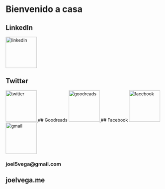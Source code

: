 # Bienvenido a casa
<h2>LinkedIn</h2>
<a href="https://linkedin.com/in/joel-pablo">
  <img src="http://pngimg.com/uploads/linkedIn/linkedIn_PNG2.png" alt="linkedin" width="100" />
<a/>

  <h2> Twitter</h2>
  <a href="https://twitter.com/joel5vega/">
<img src="https://images.vexels.com/media/users/3/137419/isolated/preview/b1a3fab214230557053ed1c4bf17b46c-logotipo-del-icono-de-twitter-by-vexels.png" alt="twitter" width="100" />
  </a>
## Goodreads
<a href="https://www.goodreads.com/user/show/103287487-joel">
  <img src="https://estherspodek.com/wp-content/uploads/2019/11/iconfinder_goodreads-square-light-2_1865609.png" alt="goodreads" width="100" />
  </a>
 ## Facebook
  <a href=" https://www.facebook.com/joel5vega">
  <img src="https://anthoncode.com/wp-content/uploads/2019/05/facebook-logo8.png" alt="facebook" width="100" />
  </a>
  
  <a >
  <img src="https://pnggrid.com/wp-content/uploads/2021/04/Gmail-Transparent-Logo-768x576.png" alt="gmail" width="100" />
    <h3>joel5vega@gmail.com</h3>
  </a>
 
## joelvega.me

